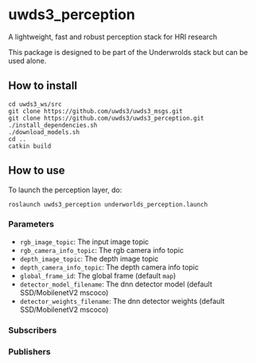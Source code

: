 # uwds3_perception
A lightweight, fast and robust perception stack for HRI research

This package is designed to be part of the Underwrolds stack but can be used alone.

## How to install

```
cd uwds3_ws/src
git clone https://github.com/uwds3/uwds3_msgs.git
git clone https://github.com/uwds3/uwds3_perception.git
./install_dependencies.sh
./download_models.sh
cd ..
catkin build
```

## How to use

To launch the perception layer, do:

```
roslaunch uwds3_perception underworlds_perception.launch
```

### Parameters

* `rgb_image_topic`: The input image topic
* `rgb_camera_info_topic`: The rgb camera info topic
* `depth_image_topic`: The depth image topic
* `depth_camera_info_topic`: The depth camera info topic
* `global_frame_id`: The global frame (default `map`)
* `detector_model_filename`: The dnn detector model (default SSD/MobilenetV2 mscoco)
* `detector_weights_filename`: The dnn detector weights (default SSD/MobilenetV2 mscoco)

### Subscribers


### Publishers
